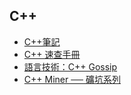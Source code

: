 ## C++

- [C++筆記](https://hackmd.io/@Mes/CPP_Note)
- [C++ 速查手冊](http://kaiching.org/pydoing/cpp.html)
- [語言技術：C++ Gossip](https://openhome.cc/Gossip/CppGossip/)
- [C++ Miner ── 礦坑系列](https://hackmd.io/@Mes/Cpp_Miner/)